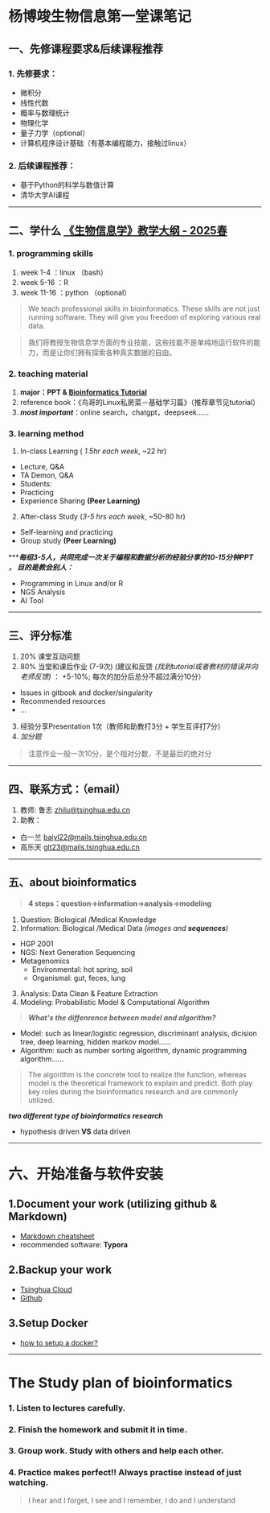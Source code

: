 # 杨博竣生物信息第一堂课笔记
## 一、先修课程要求&后续课程推荐
### 1. 先修要求：
- 微积分
- 线性代数
- 概率与数理统计
- 物理化学
- 量子力学（optional）
- 计算机程序设计基础（有基本编程能力，接触过linux）

### 2. 后续课程推荐：
- 基于Python的科学与数值计算
- 清华大学AI课程

------

## 二、学什么 [《生物信息学》教学大纲 - 2025春](https://365.kdocs.cn/l/caAbfIt5y8Fk)
### 1. programming skills

1. week 1-4 ：linux （bash）
2. week 5-16 ：R
3. week 11-16 ：python （optional）

>We teach professional skills in bioinformatics. These skills are not just running software. They will give you freedom of exploring various real data.

> 我们将教授生物信息学方面的专业技能，这些技能不是单纯地运行软件的能力，而是让你们拥有探索各种真实数据的自由。

### 2. teaching material

1.  __major：PPT & [Bioinformatics Tutorial](https://book.ncrnalab.org/teaching)__
2. reference book：《鸟哥的Linux私房菜－基础学习篇》（推荐章节见tutorial）
3. ___most important___：online search，chatgpt，deepseek……

### 3. learning method

1. In-class Learning ( _1.5hr each week_, ~22 hr)
- Lecture, Q&A
- TA Demon, Q&A
- Students:
- Practicing
- Experience Sharing __(Peer Learning)__

2. After-class Study (_3-5 hrs each week_, ~50-80 hr)
- Self-learning and practicing
- Group study __(Peer Learning)__

***___每组3-5人，共同完成一次关于编程和数据分析的经验分享的10-15分钟PPT ， 目的是教会别人：___
- Programming in Linux and/or R
- NGS Analysis
- AI Tool

---
## 三、评分标准
1. 20% 课堂互动问题
2. 80% 当堂和课后作业 (7-9次) (建议和反馈  _(找到tutorial或者教材的错误并向老师反馈)_ ： +5-10%; 每次的加分后总分不超过满分10分）
- Issues in gitbook and docker/singularity
- Recommended resources
- …
3. 经验分享Presentation 1次（教师和助教打3分 + 学生互评打7分）
4. _加分题_
>注意作业一般一次10分，是个相对分数，不是最后的绝对分

---

## 四、联系方式：（email）

1. 教师:  鲁志 zhilu@tsinghua.edu.cn
2. 助教：
- 白一兰  baiyl22@mails.tsinghua.edu.cn
- 高乐天  glt23@mails.tsinghua.edu.cn

---

## 五、about bioinformatics

> __4 steps：question→information→analysis→modeling__

1. Question:  Biological /Medical Knowledge
2. Information: Biological /Medical Data _(images and __sequences__)_
- HGP 2001
- NGS: Next Generation Sequencing
- Metagenomics
   - Environmental: hot spring, soil
   - Organismal: gut, feces, lung 
3. Analysis: Data Clean & Feature Extraction
4. Modeling: Probabilistic Model & Computational Algorithm

> ___What's the diffenrence between model and algorithm?___
   
   - Model: such as linear/logistic regression, discriminant analysis, dicision tree, deep learning, hidden markov model……
   - Algorithm: such as number sorting algorithm, dynamic programming algorithm……

 > The algorithm is the concrete tool to realize the function, whereas model is the theoretical framework to explain and predict. Both play key roles during the bioinformatics research and are commonly utilized.


___two different type of bioinformatics research___

- hypothesis driven __VS__ data driven

---

# 六、开始准备与软件安装

## 1.Document your work (utilizing github & Markdown)

- [Markdown cheatsheet](https://github.com/adam-p/markdown-here/wiki/Markdown-Cheatsheet)
- recommended software: __Typora__

## 2.Backup your work


- [Tsinghua Cloud](https://cloud.tsinghua.edu.cn/)
- [Github](github.com)

## 3.Setup Docker

- [how to setup a docker?](https://book.ncrnalab.org/teaching/getting-started/docker)

---

# The Study plan of bioinformatics

### 1. Listen to lectures carefully.
### 2. Finish the homework and submit it in time.
### 3. __Group work.__ Study with others and help each other.
### 4. __Practice makes perfect!!__ Always practise instead of just watching.

> I hear and I forget, I see and I remember, I do and I understand
